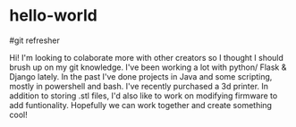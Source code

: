 # hello-world
#git refresher

Hi! I'm looking to colaborate more with other creators so I thought I should brush up on my git knowledge. I've been working a lot with python/ Flask & Django lately. In the past I've done projects in Java and some scripting, mostly in powershell and bash. I've recently purchased a 3d printer. In addition to storing .stl files, I'd also like to work on modifying firmware to add funtionality. Hopefully we can work together and create something cool! 
